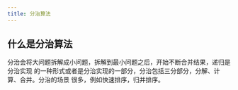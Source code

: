 ```yaml
---
title: 分治算法
---
```


## 什么是分治算法

分治会将大问题拆解成小问题，拆解到最小问题之后，开始不断合并结果，递归是分治实现
的一种形式或者是分治实现的一部分，分治包括三分部分，分解、计算、合并。分治的场景
很多，例如快速排序，归并排序。
